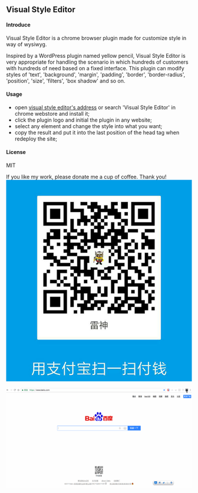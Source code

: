 ## Visual Style Editor

#### Introduce

Visual Style Editor is a chrome browser plugin made for customize style in way of wysiwyg.

Inspired by a WordPress plugin named yellow pencil, Visual Style Editor is very appropriate
for handling the scenario in which hundreds of customers with hundreds of need based on a fixed interface.
This plugin can modify styles of 'text', 'background', 'margin', 'padding', 'border', 'border-radius', 'position', 'size', 'filters', 'box shadow' and so on.

#### Usage

* open [visual style editor's address](https://chrome.google.com/webstore/detail/visual-style-editor/ejldbbhgmnldjbmapiojihadmleplcgc) or search 'Visual Style Editor' in chrome webstore and install it;
* click the plugin logo and initial the plugin in any website;
* select any element and change the style into what you want;
* copy the result and put it into the last position of the head tag when redeploy the site;

#### License
MIT

If you like my work, please donate me a cup of coffee. Thank you!
![支付宝](./donate.jpg)

![示例](./snapshot.gif)